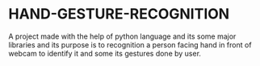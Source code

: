 # HAND-GESTURE-RECOGNITION
A project made with the help of python language and its some major libraries and its purpose is to recognition a person facing hand in front of webcam to identify it and some its gestures done by user. 
